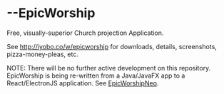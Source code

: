 --EpicWorship
===========

Free, visually-superior Church projection Application.

See http://iyobo.co/w/epicworship for downloads, details, screenshots, pizza-money-pleas, etc.

NOTE: There will be no further active development on this repository. EpicWorship is being re-written from a Java/JavaFX app to a React/ElectronJS application. See [EpicWorshipNeo](https://github.com/iyobo/epicworshipneo).
